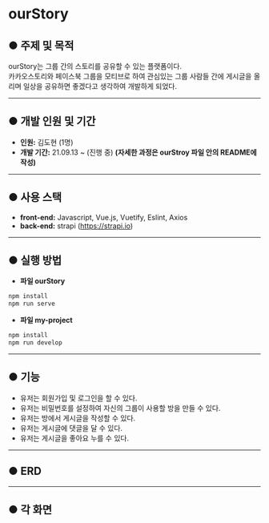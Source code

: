# ourStory
## ● 주제 및 목적
ourStory는 그룹 간의 스토리를 공유할 수 있는 플랫폼이다.  
카카오스토리와 페이스북 그룹을 모티브로 하여 관심있는 그룹 사람들 간에 게시글을 올리며 일상을 공유하면 좋겠다고 생각하여 개발하게 되었다.
___
## ● 개발 인원 및 기간
- <strong>인원:</strong> 김도현 (1명)
- <strong>개발 기간:</strong> 21.09.13 ~ (진행 중) <strong>(자세한 과정은 ourStroy 파일 안의 README에 작성)</strong>
___
## ● 사용 스택
- <strong>front-end:</strong> Javascript, Vue.js, Vuetify, Eslint, Axios
- <strong>back-end:</strong> strapi (https://strapi.io)
___
## ● 실행 방법
- <strong>파일 ourStory</strong>  
```sh
npm install
npm run serve
```
- <strong>파일 my-project</strong>
```sh
npm install
npm run develop
```
___
## ● 기능
- 유저는 회원가입 및 로그인을 할 수 있다.
- 유저는 비밀번호를 설정하여 자신의 그룹이 사용할 방을 만들 수 있다.
- 유저는 방에서 게시글을 작성할 수 있다.
- 유저는 게시글에 댓글을 달 수 있다.
- 유저는 게시글을 좋아요 누를 수 있다.
___
## ● ERD

___
## ● 각 화면

